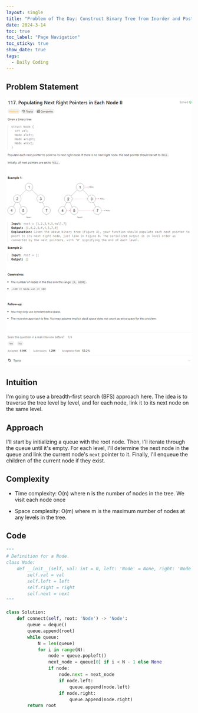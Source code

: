 ```yaml
---
layout: single
title: "Problem of The Day: Construct Binary Tree from Inorder and Postorder Traversal"
date: 2024-3-14
toc: true
toc_label: "Page Navigation"
toc_sticky: true
show_date: true
tags:
  - Daily Coding
---
```


## Problem Statement

[![problem-117](/assets/images/2024-03-14_19-26-34-problem-117.png)](/assets/images/2024-03-14_19-26-34-problem-117.png)

## Intuition

I'm going to use a breadth-first search (BFS) approach here. The idea is to traverse the tree level by level, and for each node, link it to its next node on the same level.

## Approach

I'll start by initializing a queue with the root node. Then, I'll iterate through the queue until it's empty. For each level, I'll determine the next node in the queue and link the current node's `next` pointer to it. Finally, I'll enqueue the children of the current node if they exist.

## Complexity

- Time complexity:
  O(n) where n is the number of nodes in the tree. We visit each node once

- Space complexity:
  O(m) where m is the maximum number of nodes at any levels in the tree.

## Code

```python
"""
# Definition for a Node.
class Node:
    def __init__(self, val: int = 0, left: 'Node' = None, right: 'Node' = None, next: 'Node' = None):
        self.val = val
        self.left = left
        self.right = right
        self.next = next
"""

class Solution:
    def connect(self, root: 'Node') -> 'Node':
        queue = deque()
        queue.append(root)
        while queue:
            N = len(queue)
            for i in range(N):
                node = queue.popleft()
                next_node = queue[0] if i < N - 1 else None
                if node:
                    node.next = next_node
                    if node.left:
                        queue.append(node.left)
                    if node.right:
                        queue.append(node.right)
        return root

```
